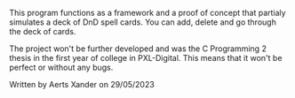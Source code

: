 This program functions as a framework and a proof of concept that partialy simulates a deck of DnD spell cards. You can add, delete and go through the deck of cards.

The project won't be further developed and was the C Programming 2 thesis in the first year of college in PXL-Digital.
This means that it won't be perfect or without any bugs.



Written by Aerts Xander on 29/05/2023
